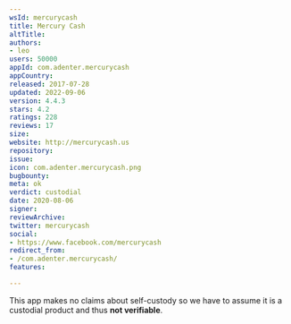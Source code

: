 ```yaml
---
wsId: mercurycash
title: Mercury Cash
altTitle: 
authors:
- leo
users: 50000
appId: com.adenter.mercurycash
appCountry: 
released: 2017-07-28
updated: 2022-09-06
version: 4.4.3
stars: 4.2
ratings: 228
reviews: 17
size: 
website: http://mercurycash.us
repository: 
issue: 
icon: com.adenter.mercurycash.png
bugbounty: 
meta: ok
verdict: custodial
date: 2020-08-06
signer: 
reviewArchive: 
twitter: mercurycash
social:
- https://www.facebook.com/mercurycash
redirect_from:
- /com.adenter.mercurycash/
features: 

---
```


This app makes no claims about self-custody so we have to assume it is a
custodial product and thus **not verifiable**.

